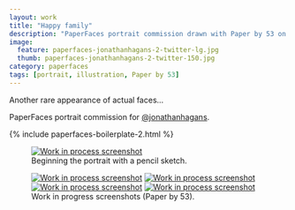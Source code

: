 ```yaml
---
layout: work
title: "Happy family"
description: "PaperFaces portrait commission drawn with Paper by 53 on an iPad."
image: 
  feature: paperfaces-jonathanhagans-2-twitter-lg.jpg
  thumb: paperfaces-jonathanhagans-2-twitter-150.jpg
category: paperfaces
tags: [portrait, illustration, Paper by 53]
---
```


Another rare appearance of actual faces...

PaperFaces portrait commission for <a href="http://twitter.com/jonathanhagans">@jonathanhagans</a>.

{% include paperfaces-boilerplate-2.html %}

<figure>
	<a href="{{ site.url }}/images/paperfaces-jonathanhagans-2-process-1-lg.jpg"><img src="{{ site.url }}/images/paperfaces-jonathanhagans-2-process-1-750.jpg" alt="Work in process screenshot"></a>
	<figcaption>Beginning the portrait with a pencil sketch.</figcaption>
</figure>

<figure class="half">
	<a href="{{ site.url }}/images/paperfaces-jonathanhagans-2-process-2-lg.jpg"><img src="{{ site.url }}/images/paperfaces-jonathanhagans-2-process-2-600.jpg" alt="Work in process screenshot"></a>
	<a href="{{ site.url }}/images/paperfaces-jonathanhagans-2-process-3-lg.jpg"><img src="{{ site.url }}/images/paperfaces-jonathanhagans-2-process-3-600.jpg" alt="Work in process screenshot"></a>
	<a href="{{ site.url }}/images/paperfaces-jonathanhagans-2-process-4-lg.jpg"><img src="{{ site.url }}/images/paperfaces-jonathanhagans-2-process-4-600.jpg" alt="Work in process screenshot"></a>
	<a href="{{ site.url }}/images/paperfaces-jonathanhagans-2-process-5-lg.jpg"><img src="{{ site.url }}/images/paperfaces-jonathanhagans-2-process-5-600.jpg" alt="Work in process screenshot"></a>
	<figcaption>Work in progress screenshots (Paper by 53).</figcaption>
</figure>